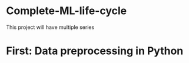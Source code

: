 # Complete-ML-life-cycle
This project will have multiple series

# First: Data preprocessing in Python
